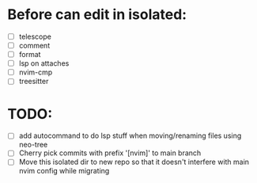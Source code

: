 # Before can edit in isolated:
- [ ] telescope
- [ ] comment
- [ ] format
- [ ] lsp on attaches
- [ ] nvim-cmp
- [ ] treesitter

# TODO:
- [ ] add autocommand to do lsp stuff when moving/renaming files using neo-tree
- [ ] Cherry pick commits with prefix '[nvim]' to main branch
- [ ] Move this isolated dir to new repo so that it doesn't interfere with main nvim config while migrating
